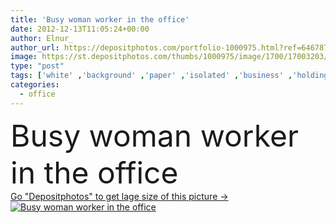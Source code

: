 ```yaml
---
title: 'Busy woman worker in the office'
date: 2012-12-13T11:05:24+00:00
author: Elnur_
author_url: https://depositphotos.com/portfolio-1000975.html?ref=64678756
image: https://st.depositphotos.com/thumbs/1000975/image/1700/17003203/api_thumb_450.jpg?forcejpeg=true
type: "post"
tags: ['white' ,'background' ,'paper' ,'isolated' ,'business' ,'holding' ,'person' ,'female' ,'young' ,'caucasian' ,'stack' ,'time' ,'clock' ,'modern' ,'corporate' ,'office' ,'tired' ,'woman' ,'manager' ,'occupation' ,'professional' ,'work' ,'stress' ,'job' ,'businessman' ,'document' ,'desk' ,'busy' ,'in' ,'attractive' ,'executive' ,'worker' ,'file' ,'late' ,'stressed' ,'deadline' ,'binder' ,'businesswoman' ,'formal' ,'folders' ,'folder' ,'the' ,'career' ,'boss' ,'employee' ,'files' ,'frustrated' ,'overdue' ,'Binders' ,'overtime' ]
categories: 
  - office
---
```

<div aling="center">
            <font size="60"> Busy woman worker in the office</font>   
</div>
<div>
    <a href='https://st.depositphotos.com/thumbs/1000975/image/1700/17003203/api_thumb_450.jpg?forcejpeg=true?ref=64678756' target=_blank > Go "Depositphotos" to get lage size of this picture ->
        <img href='https://st.depositphotos.com/thumbs/1000975/image/1700/17003203/api_thumb_450.jpg?forcejpeg=true?ref=64678756' src='https://st.depositphotos.com/1000975/1700/i/950/depositphotos_17003203-stock-photo-busy-woman-worker-in-the.jpg?forcejpeg=true' alt='Busy woman worker in the office' >
    </a>
</div>
